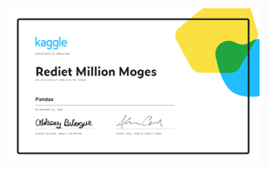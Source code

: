 <img src="https://github.com/RedietMillion/kaggle_courses/blob/main/Pandas/Rediet Million Moges - Pandas.png" />
